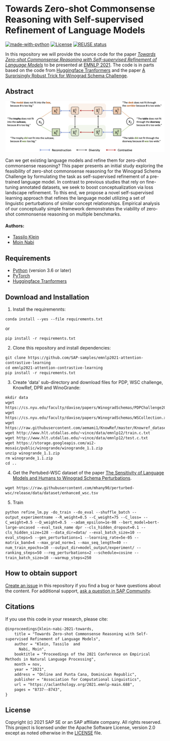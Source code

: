 # Towards Zero-shot Commonsense Reasoning with Self-supervised Refinement of Language Models
[![made-with-python](https://img.shields.io/badge/Made%20with-Python-red.svg)](#python)
[![License](https://img.shields.io/badge/License-Apache%202.0-blue.svg)](https://opensource.org/licenses/Apache-2.0)
[![REUSE status](https://api.reuse.software/badge/github.com/SAP-samples/emnlp2021-contrastive-refinement)](https://api.reuse.software/info/github.com/SAP-samples/emnlp2021-contrastive-refinement)

In this repository we will provide the source code for the paper [*Towards Zero-shot Commonsense Reasoning with Self-supervised Refinement of Language Models*](https://arxiv.org/abs/2109.05105) to be presented at  [EMNLP 2021](https://2021.emnlp.org/). The code is in parts based on the code from [Huggingface Tranformers](https://github.com/huggingface/transformers) and the paper [A Surprisingly Robust Trick for Winograd Schema Challenge](https://github.com/vid-koci/bert-commonsense).

## Abstract

![Schematic Illustration of Contrastive Refinement](https://raw.githubusercontent.com/SAP-samples/emnlp2021-contrastive-refinement/main/img/refinement_task.png)

Can we get existing language models and refine them for zero-shot commonsense reasoning? 
This paper presents an initial study exploring the feasibility of zero-shot commonsense reasoning for the Winograd Schema Challenge by formulating the task as self-supervised refinement of a pre-trained language model. In contrast to previous studies that rely on fine-tuning annotated datasets, we seek to boost conceptualization via loss landscape refinement. To this end, we propose a novel self-supervised learning approach that refines the language model utilizing a set of linguistic perturbations of similar concept relationships. Empirical analysis of our conceptually simple framework demonstrates the viability of zero-shot commonsense reasoning on multiple benchmarks.

#### Authors:
 - [Tassilo Klein](https://tjklein.github.io/)
 - [Moin Nabi](https://moinnabi.github.io/)


## Requirements
- [Python](https://www.python.org/) (version 3.6 or later)
- [PyTorch](https://pytorch.org/)
- [Huggingface Tranformers](https://github.com/huggingface/transformers)


## Download and Installation

1. Install the requiremennts:

```
conda install --yes --file requirements.txt
```

or

```
pip install -r requirements.txt
```

2. Clone this repository and install dependencies:
```
git clone https://github.com/SAP-samples/emnlp2021-attention-contrastive-learning
cd emnlp2021-attention-contrastive-learning
pip install -r requirements.txt
```

3. Create 'data' sub-directory and download files for PDP, WSC challenge, KnowRef, DPR and WinoGrande:
```
mkdir data
wget https://cs.nyu.edu/faculty/davise/papers/WinogradSchemas/PDPChallenge2016.xml
wget https://cs.nyu.edu/faculty/davise/papers/WinogradSchemas/WSCollection.xml
wget https://raw.githubusercontent.com/aemami1/KnowRef/master/Knowref_dataset/knowref_test.json
wget http://www.hlt.utdallas.edu/~vince/data/emnlp12/train.c.txt
wget http://www.hlt.utdallas.edu/~vince/data/emnlp12/test.c.txt
wget https://storage.googleapis.com/ai2-mosaic/public/winogrande/winogrande_1.1.zip
unzip winogrande_1.1.zip
rm winogrande_1.1.zip
cd ..
```

4.  Get the Pertubed-WSC dataset of the paper [The Sensitivity of Language Models and Humans to Winograd Schema Perturbations](https://arxiv.org/pdf/2005.01348.pdf).
```
wget https://raw.githubusercontent.com/mhany90/perturbed-wsc/release/data/dataset/enhanced_wsc.tsv
```

5. Train
```
python refine_lm.py -do_train --do_eval --shuffle_batch --output_experimentname --R_weight=0.5 --C_weight=75 --C_loss= --C_weight=0.5 --D_weight=0.5  --adam_epsilon=1e-08 --bert_model=bert-large-uncased --eval_task_name dpr --cls_hidden_dropout=0.1 --cls_hidden_size=128 --data_dir=data/ --eval_batch_size=10 --eval_steps=5 --gen_perturbations=1 --learning_rate=5e-05 --matrix_band=4 --max_grad_norm=1 --max_seq_length=40 --num_train_epochs=10 --output_dir=model_output/experiment/ --ranking_steps=50 --reg_perturbations=2 --schedule=cosine --train_batch_size=10 --warmup_steps=250
```


## How to obtain support

[Create an issue](https://github.com/SAP-samples/emnlp2021-contrastive-refinement/issues) in this repository if you find a bug or have questions about the content.
For additional support, [ask a question in SAP Community](https://answers.sap.com/questions/ask.html).

## Citations
If you use this code in your research,
please cite:

```
@inproceedings{klein-nabi-2021-towards,
    title = "Towards Zero-shot Commonsense Reasoning with Self-supervised Refinement of Language Models",
    author = "Klein, Tassilo  and
      Nabi, Moin",
    booktitle = "Proceedings of the 2021 Conference on Empirical Methods in Natural Language Processing",
    month = nov,
    year = "2021",
    address = "Online and Punta Cana, Dominican Republic",
    publisher = "Association for Computational Linguistics",
    url = "https://aclanthology.org/2021.emnlp-main.688",
    pages = "8737--8743",
}
```


## License
Copyright (c) 2021 SAP SE or an SAP affiliate company. All rights reserved. This project is licensed under the Apache Software License, version 2.0 except as noted otherwise in the [LICENSE](LICENSES/Apache-2.0.txt) file.
